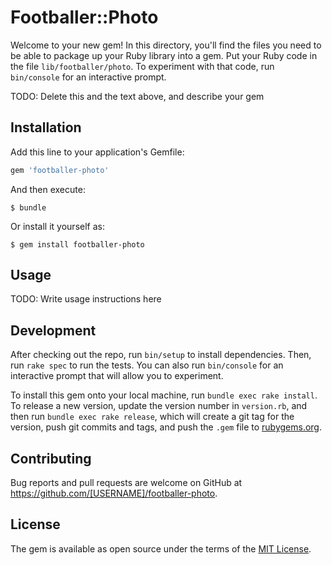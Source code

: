 # Footballer::Photo

Welcome to your new gem! In this directory, you'll find the files you need to be able to package up your Ruby library into a gem. Put your Ruby code in the file `lib/footballer/photo`. To experiment with that code, run `bin/console` for an interactive prompt.

TODO: Delete this and the text above, and describe your gem

## Installation

Add this line to your application's Gemfile:

```ruby
gem 'footballer-photo'
```

And then execute:

    $ bundle

Or install it yourself as:

    $ gem install footballer-photo

## Usage

TODO: Write usage instructions here

## Development

After checking out the repo, run `bin/setup` to install dependencies. Then, run `rake spec` to run the tests. You can also run `bin/console` for an interactive prompt that will allow you to experiment.

To install this gem onto your local machine, run `bundle exec rake install`. To release a new version, update the version number in `version.rb`, and then run `bundle exec rake release`, which will create a git tag for the version, push git commits and tags, and push the `.gem` file to [rubygems.org](https://rubygems.org).

## Contributing

Bug reports and pull requests are welcome on GitHub at https://github.com/[USERNAME]/footballer-photo.


## License

The gem is available as open source under the terms of the [MIT License](http://opensource.org/licenses/MIT).

